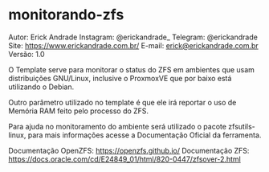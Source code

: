 # monitorando-zfs

Autor: Erick Andrade
Instagram: @erickandrade_
Telegram: @erickandrade
Site: https://www.erickandrade.com.br/
E-mail: erick@erickandrade.com.br
Versão: 1.0

O Template serve para monitorar o status do ZFS em ambientes que usam distribuições GNU/Linux, inclusive o ProxmoxVE que por baixo está utilizando o Debian.

Outro parâmetro utilizado no template é que ele irá reportar o uso de Memória RAM feito pelo processo do ZFS.

Para ajuda no monitoramento do ambiente será utilizado o pacote zfsutils-linux, para mais informações acesse a Documentação Oficial da ferramenta.

Documentação OpenZFS: https://openzfs.github.io/
Documentação ZFS: https://docs.oracle.com/cd/E24849_01/html/820-0447/zfsover-2.html
